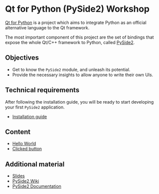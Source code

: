 # Qt for Python (PySide2) Workshop

[Qt for Python](https://www.qt.io/qt-for-python) is a project which aims to
integrate Python as an official alternative language to the Qt framework.

The most important component of this project are the set of bindings that
expose the whole Qt/C++ framework to Python,
called [PySide2](https://pyside.org).

## Objectives

* Get to know the `PySide2` module, and unleash its potential.
* Provide the necessary insights to allow anyone to write their own UIs.

## Technical requirements

After following the installation guide, you will be ready to start developing
your first `PySide2` application.

* [Installation guide](installation.md)

## Content

* [Hello World](01-helloworld.md)
* [Clicked button](02-clickedbutton.md)

## Additional material

* [Slides]()
* [PySide2 Wiki](https://pyside.org)
* [PySide2 Documentation](https://doc.qt.io/qtforpython)
